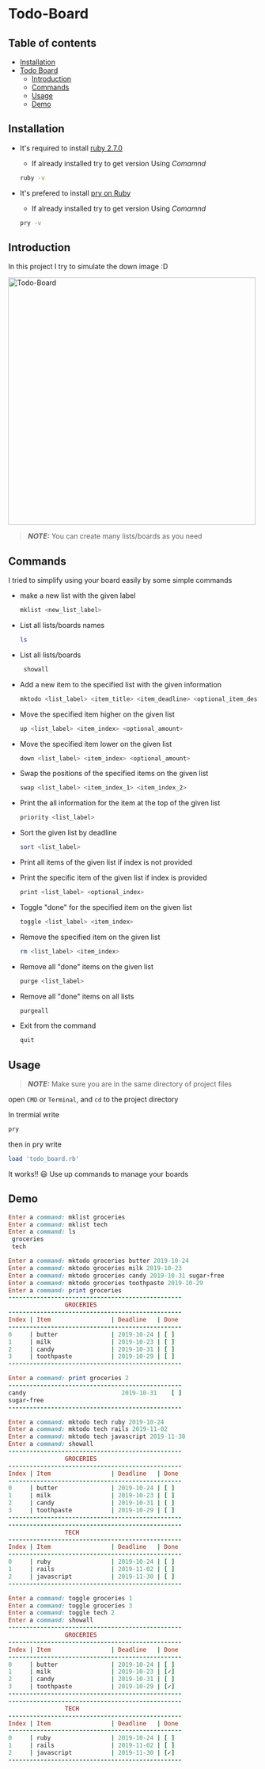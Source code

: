 # Todo-Board

## Table of contents
* [Installation](#installation)
* [Todo Board](#todo-board)
    * [Introduction](#introduction)
    * [Commands](#commands)
    * [Usage](#usage)
    * [Demo](#demo)
    
## Installation
- It's required to install [ruby 2.7.0](https://www.ruby-lang.org/en/documentation/installation/)

    - If already installed try to get version Using *Comamnd* 
    ```bash 
    ruby -v
    ```
- It's prefered to install [pry on Ruby](https://www.sitepoint.com/pry-a-simple-start/#:~:text=To%20start%20pry%2C%20simply%20type,the%20Rails%20console%20with%20Pry.)
    - If already installed try to get version Using *Comamnd* 
    ```bash 
    pry -v
    ```
    
## Introduction
In this project I try to simulate the down image :D

<img alt="Todo-Board" src="https://miro.medium.com/max/568/1*xfUyRnZltS45gsXkVy526w.jpeg" width="500">

> **_NOTE:_** You can create many lists/boards as you need

## Commands

I tried to simplify using your board easily by some simple commands

- make a new list with the given label
    ```bash
    mklist <new_list_label>
    ```
    
- List all lists/boards names
    ```bash
    ls
    ```

- List all lists/boards

    ```bash
     showall
     ```
     
- Add a new item to the specified list with the given information

    ```bash
    mktodo <list_label> <item_title> <item_deadline> <optional_item_description>
    ```
    
- Move the specified item higher on the given list

    ```bash
    up <list_label> <item_index> <optional_amount>
    ```
    
- Move the specified item lower on the given list

    ```bash
    down <list_label> <item_index> <optional_amount>
    ```
    
- Swap the positions of the specified items on the given list

    ```bash
    swap <list_label> <item_index_1> <item_index_2>
    ```

- Print the all information for the item at the top of the given list

    ```bash
    priority <list_label>
    ```

- Sort the given list by deadline

    ```bash
    sort <list_label>
    ```

- Print all items of the given list if index is not provided
- Print the specific item of the given list if index is provided

    ```bash
    print <list_label> <optional_index>
    ```
      
- Toggle "done" for the specified item on the given list

   ```bash
   toggle <list_label> <item_index>
   ```
      
- Remove the specified item on the given list

   ```bash
   rm <list_label> <item_index>
   ```
      
- Remove all "done" items on the given list

   ```bash
   purge <list_label>
   ```
      
- Remove all "done" items on all lists

   ```bash
   purgeall
   ```
      
- Exit from the command

   ```bash
   quit
   ```

## Usage 

> **_NOTE:_** Make sure you are in the same directory of project files

open `CMD` or `Terminal`, and `cd` to the project directory

In trermial write 

```bash
pry
```
then in pry write

```ruby
load 'todo_board.rb'
```
It works!! :smiley:
Use up commands to manage your boards 

## Demo 

```ruby
Enter a command: mklist groceries
Enter a command: mklist tech
Enter a command: ls
 groceries
 tech

Enter a command: mktodo groceries butter 2019-10-24
Enter a command: mktodo groceries milk 2019-10-23
Enter a command: mktodo groceries candy 2019-10-31 sugar-free
Enter a command: mktodo groceries toothpaste 2019-10-29
Enter a command: print groceries
-------------------------------------------------
                GROCERIES
-------------------------------------------------
Index | Item                 | Deadline   | Done
-------------------------------------------------
0     | butter               | 2019-10-24 | [ ]
1     | milk                 | 2019-10-23 | [ ]
2     | candy                | 2019-10-31 | [ ]
3     | toothpaste           | 2019-10-29 | [ ]
-------------------------------------------------

Enter a command: print groceries 2
-------------------------------------------------
candy                           2019-10-31    [ ]
sugar-free
-------------------------------------------------

Enter a command: mktodo tech ruby 2019-10-24
Enter a command: mktodo tech rails 2019-11-02
Enter a command: mktodo tech javascript 2019-11-30
Enter a command: showall
-------------------------------------------------
                GROCERIES
-------------------------------------------------
Index | Item                 | Deadline   | Done
-------------------------------------------------
0     | butter               | 2019-10-24 | [ ]
1     | milk                 | 2019-10-23 | [ ]
2     | candy                | 2019-10-31 | [ ]
3     | toothpaste           | 2019-10-29 | [ ]
-------------------------------------------------
-------------------------------------------------
                TECH
-------------------------------------------------
Index | Item                 | Deadline   | Done
-------------------------------------------------
0     | ruby                 | 2019-10-24 | [ ]
1     | rails                | 2019-11-02 | [ ]
2     | javascript           | 2019-11-30 | [ ]
-------------------------------------------------

Enter a command: toggle groceries 1
Enter a command: toggle groceries 3
Enter a command: toggle tech 2
Enter a command: showall
-------------------------------------------------
                GROCERIES
-------------------------------------------------
Index | Item                 | Deadline   | Done
-------------------------------------------------
0     | butter               | 2019-10-24 | [ ]
1     | milk                 | 2019-10-23 | [✓]
2     | candy                | 2019-10-31 | [ ]
3     | toothpaste           | 2019-10-29 | [✓]
-------------------------------------------------
-------------------------------------------------
                TECH
-------------------------------------------------
Index | Item                 | Deadline   | Done
-------------------------------------------------
0     | ruby                 | 2019-10-24 | [ ]
1     | rails                | 2019-11-02 | [ ]
2     | javascript           | 2019-11-30 | [✓]
-------------------------------------------------
```
